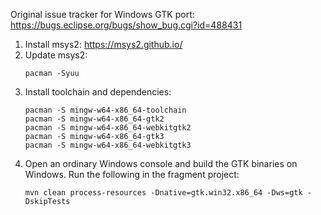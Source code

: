 Original issue tracker for Windows GTK port: https://bugs.eclipse.org/bugs/show_bug.cgi?id=488431

1. Install msys2: https://msys2.github.io/
2. Update msys2:
     ``` 
     pacman -Syuu
     ``` 
3. Install toolchain and dependencies:
      ```
      pacman -S mingw-w64-x86_64-toolchain
      pacman -S mingw-w64-x86_64-gtk2
      pacman -S mingw-w64-x86_64-webkitgtk2
      pacman -S mingw-w64-x86_64-gtk3
      pacman -S mingw-w64-x86_64-webkitgtk3
      ```
4. Open an ordinary Windows console and build the GTK binaries on Windows. Run the following in the fragment project:
      ``` 
      mvn clean process-resources -Dnative=gtk.win32.x86_64 -Dws=gtk -DskipTests
      ```

